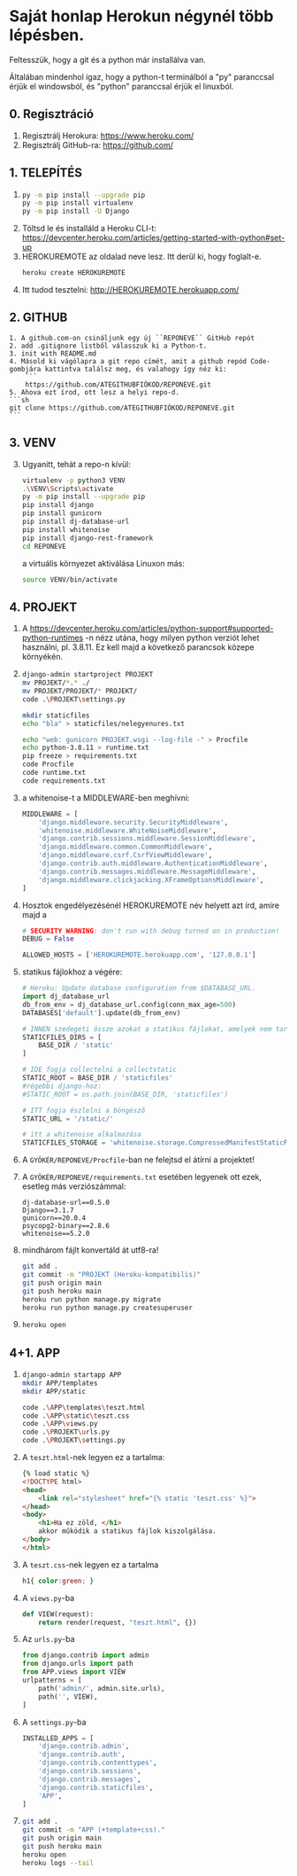 # Saját honlap Herokun négynél több lépésben.
Feltesszük, hogy a git és a python már installálva van. 

Általában mindenhol igaz, hogy a python-t terminálból a "py" paranccsal érjük el windowsból, és "python" paranccsal érjük el linuxból.

## 0. Regisztráció
1. Regisztrálj Herokura: https://www.heroku.com/
1. Regisztrálj GitHub-ra: https://github.com/


## 1. TELEPÍTÉS
1. 
	```sh
	py -m pip install --upgrade pip
	py -m pip install virtualenv
	py -m pip install -U Django
	```
2. Töltsd le és installáld a Heroku CLI-t: https://devcenter.heroku.com/articles/getting-started-with-python#set-up
3. HEROKUREMOTE az oldalad neve lesz. Itt derül ki, hogy foglalt-e.
	```sh
	heroku create HEROKUREMOTE
	```
4. Itt tudod tesztelni: http://HEROKUREMOTE.herokuapp.com/ 

## 2. GITHUB 
	1. A github.com-on csináljunk egy új ``REPONEVE`` GitHub repót
	2. add .gitignore listből válasszuk ki a Python-t.
	3. init with README.md
	4. Másold ki vágólapra a git repo címét, amit a github repód Code-gombjára kattintva találsz meg, és valahogy így néz ki: 
	    ```
	    https://github.com/ATEGITHUBFIÓKOD/REPONEVE.git
	5. Ahova ezt írod, ott lesz a helyi repo-d.
	```sh
	git clone https://github.com/ATEGITHUBFIÓKOD/REPONEVE.git
	```

## 3. VENV 
3. Ugyanitt, tehát a repo-n kívül: 
	```sh
	virtualenv -p python3 VENV
	.\VENV\Scripts\activate
	py -m pip install --upgrade pip
	pip install django
	pip install gunicorn
	pip install dj-database-url
	pip install whitenoise
	pip install django-rest-framework
	cd REPONEVE
	``` 
	a virtuális környezet aktiválása Linuxon más:
	```sh
	source VENV/bin/activate
	```
## 4. PROJEKT
1. A https://devcenter.heroku.com/articles/python-support#supported-python-runtimes -n nézz utána, hogy milyen python verziót lehet használni, pl. 3.8.11. Ez kell majd a következő parancsok közepe környékén.
2. 
	```sh
	django-admin startproject PROJEKT
	mv PROJEKT/*.* ./
	mv PROJEKT/PROJEKT/* PROJEKT/
	code .\PROJEKT\settings.py

	mkdir staticfiles
	echo "bla" > staticfiles/nelegyenures.txt

	echo "web: gunicorn PROJEKT.wsgi --log-file -" > Procfile
	echo python-3.8.11 > runtime.txt
	pip freeze > requirements.txt
	code Procfile
	code runtime.txt
	code requirements.txt
	```
	
3. a whitenoise-t a MIDDLEWARE-ben meghívni:
	```py
	MIDDLEWARE = [
	    'django.middleware.security.SecurityMiddleware',
	    'whitenoise.middleware.WhiteNoiseMiddleware',
	    'django.contrib.sessions.middleware.SessionMiddleware',
	    'django.middleware.common.CommonMiddleware',
	    'django.middleware.csrf.CsrfViewMiddleware',
	    'django.contrib.auth.middleware.AuthenticationMiddleware',
	    'django.contrib.messages.middleware.MessageMiddleware',
	    'django.middleware.clickjacking.XFrameOptionsMiddleware',
	]
	```

4. Hosztok engedélyezésénél HEROKUREMOTE név helyett azt írd, amire majd a 
	```py
	# SECURITY WARNING: don't run with debug turned on in production!
	DEBUG = False

	ALLOWED_HOSTS = ['HEROKUREMOTE.herokuapp.com', '127.0.0.1']
	```

5. statikus fájlokhoz a végére:
	```py
	# Heroku: Update database configuration from $DATABASE_URL.
	import dj_database_url
	db_from_env = dj_database_url.config(conn_max_age=500)
	DATABASES['default'].update(db_from_env)

	# INNEN szedegeti össze azokat a statikus fájlokat, amelyek nem tartoznak egyetlen apphoz sem:
	STATICFILES_DIRS = [
	    BASE_DIR / 'static'
	]

	# IDE fogja collectelni a collectstatic
	STATIC_ROOT = BASE_DIR / 'staticfiles'  
	#régebbi django-hoz: 
	#STATIC_ROOT = os.path.join(BASE_DIR, 'staticfiles')

	# ITT fogja észlelni a böngésző
	STATIC_URL = '/static/'

	# itt a whitenoise alkalmazása
	STATICFILES_STORAGE = 'whitenoise.storage.CompressedManifestStaticFilesStorage'
	```
6. A ``GYÖKÉR/REPONEVE/Procfile``-ban ne felejtsd el átírni a projektet!
7. A ``GYÖKÉR/REPONEVE/requirements.txt`` esetében legyenek ott ezek, esetleg más verziószámmal:
	```
	dj-database-url==0.5.0
	Django==3.1.7
	gunicorn==20.0.4
	psycopg2-binary==2.8.6
	whitenoise==5.2.0
	```

8. mindhárom fájlt konvertáld át utf8-ra!
	```sh
	git add .
	git commit -m "PROJEKT (Heroku-kompatibilis)"
	git push origin main
	git push heroku main
	heroku run python manage.py migrate
	heroku run python manage.py createsuperuser
	```
9. 	```sh
	heroku open
	```


## 4+1. APP 
1.
	```sh
	django-admin startapp APP
	mkdir APP/templates
	mkdir APP/static

	code .\APP\templates\teszt.html
	code .\APP\static\teszt.css
	code .\APP\views.py
	code .\PROJEKT\urls.py
	code .\PROJEKT\settings.py
	```
2. A ``teszt.html``-nek legyen ez a tartalma:
	```html
	{% load static %}
	<!DOCTYPE html>
	<head>
	    <link rel="stylesheet" href="{% static 'teszt.css' %}">
	</head>
	<body>
	    <h1>Ha ez zöld, </h1>
	    akkor működik a statikus fájlok kiszolgálása.
	</body>
	</html>
	```
3. A ``teszt.css``-nek legyen ez a tartalma
	```css
	h1{ color:green; }
	```
4.  A ``views.py``-ba
	```py
	def VIEW(request):
	    return render(request, "teszt.html", {})
	```
5. Az ``urls.py``-ba
	```py
	from django.contrib import admin
	from django.urls import path
	from APP.views import VIEW
	urlpatterns = [
	    path('admin/', admin.site.urls),
	    path('', VIEW),
	]
	```
6. A ``settings.py``-ba
	```py
	INSTALLED_APPS = [
	    'django.contrib.admin',
	    'django.contrib.auth',
	    'django.contrib.contenttypes',
	    'django.contrib.sessions',
	    'django.contrib.messages',
	    'django.contrib.staticfiles',
	    'APP',
	]
	```
7. 
	```sh
	git add .
	git commit -m "APP (+template+css)."
	git push origin main
	git push heroku main
	heroku open
	heroku logs --tail
	```
